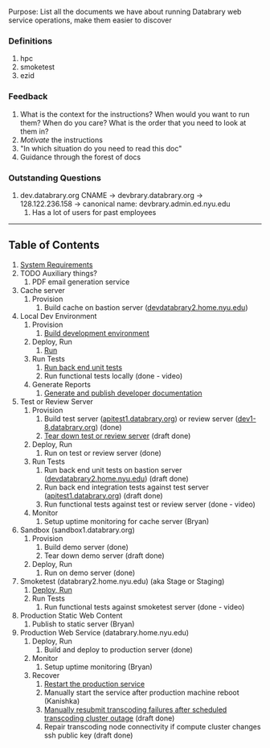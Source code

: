 Purpose: List all the documents we have about running Databrary web
service operations, make them easier to discover

### Definitions
1.  hpc
2.  smoketest
3.  ezid

### Feedback
1.  What is the context for the instructions? When would you want to
    run them? When do you care? What is the order that you need to
    look at them in?
2.  *Motivate* the instructions
3.  "In which situation do you need to read this doc"
4.  Guidance through the forest of docs

###  Outstanding Questions
1.  dev.databrary.org CNAME → devbrary.databrary.org →
    128.122.236.158 → canonical name: devbrary.admin.ed.nyu.edu
    1.  Has a lot of users for past employees

-------

## Table of Contents

1.  [System Requirements](System-Requirements.md)
1.  TODO Auxiliary things?
    1.  PDF email generation service
1.  Cache server
    1.  Provision
        1.  Build cache on bastion server
            ([devdatabrary2.home.nyu.edu](http://devdatabrary2.home.nyu.edu))
1.  Local Dev Environment
    1.  Provision
        1.  [Build development environment](Local-Dev-Environment/Build-and-Run.md)
    2.  Deploy, Run
        1.  [Run](Local-Dev-Environment/Build-and-Run.md)
    3.  Run Tests
        1.  [Run back end unit tests](Running-Tests.md)
        3.  Run functional tests locally (done - video)
    4.  Generate Reports
        1.  [Generate and publish developer documentation](Update-Github-Pages.md)
1.  Test or Review Server
    1.  Provision
        1.  Build test server
            ([apitest1.databrary.org](http://apitest1.databrary.org)) or
            review server
            ([dev1-8.databrary.org](http://dev1-8.databrary.org)) (done)
        2.  [Tear down test or review
            server](https://github.com/databrary/databrary/wiki/Tear-down-test-or-review-server)
            (draft done)
    2.  Deploy, Run
        1.  Run on test or review server (done)
    3.  Run Tests
        1.  Run back end unit tests on bastion server
            ([devdatabrary2.home.nyu.edu](http://devdatabrary2.home.nyu.edu))
            (draft done)
        2.  Run back end integration tests against test server
            ([apitest1.databrary.org](http://apitest1.databrary.org))
            (draft done)
        3.  Run functional tests against test or review server (done -
            video)
    4.  Monitor
        1.  Setup uptime monitoring for cache server (Bryan)
1.  Sandbox (sandbox1.databrary.org)
    1.  Provision
        1.  Build demo server (done)
        2.  Tear down demo server (draft done)
    2.  Deploy, Run
        1.  Run on demo server (done)
1. Smoketest (databrary2.home.nyu.edu) (aka Stage or Staging)
    1.  [Deploy, Run](Smoketest-and-Prod--Build-and-Run.md)
    2.  Run Tests
        1.  Run functional tests against smoketest server (done - video)
1. Production Static Web Content
    1.  Publish to static server (Bryan)
1. Production Web Service (databrary.home.nyu.edu)
    1.  Deploy, Run
        1.  Build and deploy to production server (done)
    2.  Monitor
        1.  Setup uptime monitoring (Bryan)
    3.  Recover
        1.  [Restart the production service](Restart-the-production-service.md)
        2.  Manually start the service after production machine reboot (Kanishka)
        3.  [Manually resubmit transcoding failures after scheduled
            transcoding cluster
            outage](https://github.com/databrary/databrary-incubator/blob/master/prototype-reports/clusterOutageJobs.sql)
            (draft done)
        4.  Repair transcoding node connectivity if compute cluster
            changes ssh public key (draft done)
